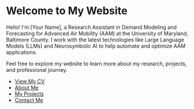 # Welcome to My Website

Hello! I'm [Your Name], a Research Assistant in Demand Modeling and Forecasting for Advanced Air Mobility (AAM) at the University of Maryland, Baltimore County. I work with the latest technologies like Large Language Models (LLMs) and Neurosymbolic AI to help automate and optimize AAM applications.

Feel free to explore my website to learn more about my research, projects, and professional journey.

- [View My CV](cv.md)
- [About Me](about.md)
- [My Projects](projects.md)
- [Contact Me](contact.md)